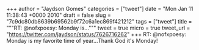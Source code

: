
+++
author = "Jaydson Gomes"
categories = ["tweet"]
date = "Mon Jan 11 11:38:43 +0000 2010"
draft = false
slug = "7c9dc80db8639b69562b9f72c6a1ec869f421212"
tags = ["tweet"]
title = """RT: @nofxpoesy: Monday is..."""
tweet = true
micro = true
tweet_url = "https://twitter.com/jaydson/status/7626716262"
+++
RT: @nofxpoesy: Monday is my favorite time of year...Thank God it's Monday!
